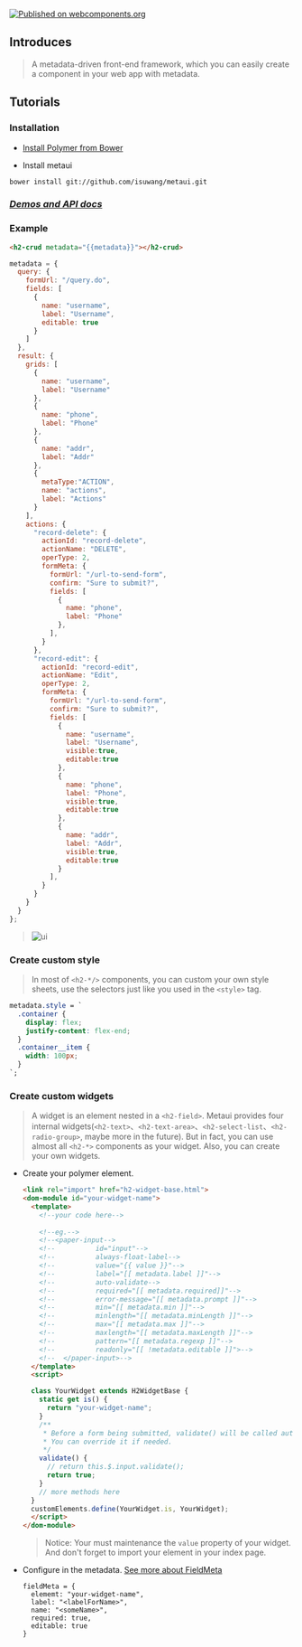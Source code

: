 [![Published on webcomponents.org](https://img.shields.io/badge/webcomponents.org-published-blue.svg)](https://www.webcomponents.org/element/isuwang/metaui)

## Introduces
> A metadata-driven front-end framework, which you can easily create a component in your web app with metadata.
## Tutorials
### Installation
- [Install Polymer from Bower][1]

- Install metaui
```
bower install git://github.com/isuwang/metaui.git
```
###  [_Demos and API docs_][2]
### Example
```html
<h2-crud metadata="{{metadata}}"></h2-crud>
```
```javascript
metadata = {
  query: {
    formUrl: "/query.do",
    fields: [
      {
        name: "username",
        label: "Username",
        editable: true
      }
    ]
  },
  result: {
    grids: [
      {
        name: "username",
        label: "Username"
      },
      {
        name: "phone",
        label: "Phone"
      },
      {
        name: "addr",
        label: "Addr"
      },
      {
        metaType:"ACTION",
        name: "actions",
        label: "Actions"
      }
    ],
    actions: {
      "record-delete": {
        actionId: "record-delete",
        actionName: "DELETE",
        operType: 2,
        formMeta: {
          formUrl: "/url-to-send-form",
          confirm: "Sure to submit?",
          fields: [
            {
              name: "phone",
              label: "Phone"
            },
          ],
        }
      },
      "record-edit": {
        actionId: "record-edit",
        actionName: "Edit",
        operType: 2,
        formMeta: {
          formUrl: "/url-to-send-form",
          confirm: "Sure to submit?",
          fields: [
            {
              name: "username",
              label: "Username",
              visible:true,
              editable:true
            },
            {
              name: "phone",
              label: "Phone",
              visible:true,
              editable:true
            },
            {
              name: "addr",
              label: "Addr",
              visible:true,
              editable:true
            }
          ],
        }
      }
    }
  }
};
```

> ![ui][3]
### Create custom style
> In most of ``<h2-*/>`` components, you can custom your own style sheets, use the selectors just like you used in the ``<style>`` tag.



```css
metadata.style = `
  .container {
    display: flex;
    justify-content: flex-end;
  }
  .container__item {
    width: 100px;
  }
`;
```
### Create custom widgets
> A widget is an element nested in a ``<h2-field>``. Metaui provides four internal widgets(``<h2-text>``、``<h2-text-area>``、``<h2-select-list``、``<h2-radio-group>``, maybe more in the future). But in fact, you can use almost all ``<h2-*>`` components as your widget. Also, you can create your own widgets.
- Create your polymer element.
  ```html
  <link rel="import" href="h2-widget-base.html">
  <dom-module id="your-widget-name">
    <template>
      <!--your code here-->
      
      <!--eg.-->
      <!--<paper-input-->
      <!--          id="input"-->
      <!--          always-float-label-->
      <!--          value="{{ value }}"-->
      <!--          label="[[ metadata.label ]]"-->
      <!--          auto-validate-->
      <!--          required="[[ metadata.required]]"-->
      <!--          error-message="[[ metadata.prompt ]]"-->
      <!--          min="[[ metadata.min ]]"-->
      <!--          minlength="[[ metadata.minLength ]]"-->
      <!--          max="[[ metadata.max ]]"-->
      <!--          maxlength="[[ metadata.maxLength ]]"-->
      <!--          pattern="[[ metadata.regexp ]]"-->
      <!--          readonly="[[ !metadata.editable ]]">-->
      <!--  </paper-input>-->
    </template>
    <script>
  
    class YourWidget extends H2WidgetBase {
      static get is() {
        return "your-widget-name";
      }
      /**
       * Before a form being submitted, validate() will be called automatically to check if the value is legal.
       * You can override it if needed.
       */
      validate() {
        // return this.$.input.validate();
        return true;
      }
      // more methods here
    }
    customElements.define(YourWidget.is, YourWidget);
    </script>
  </dom-module>
  ```
  > Notice: Your must maintenance the ``value`` property of your widget. 
  > And don't forget to import your element in your index page.
  
- Configure in the metadata. [See more about FieldMeta][4] 
  ```
  fieldMeta = {
    elememt: "your-widget-name",
    label: "<labelForName>",
    name: "<someName>",
    required: true,
    editable: true
  }
  ```

[1]: https://www.polymer-project.org/2.0/start/install-2-0#use-bower
[2]: https://www.webcomponents.org/element/isuwang/metaui
[3]: https://ws4.sinaimg.cn/large/006tNc79gy1fifwg803isj30mw0do3zs.jpg
[4]: https://www.webcomponents.org/element/isuwang/metaui/elements/h2-field
